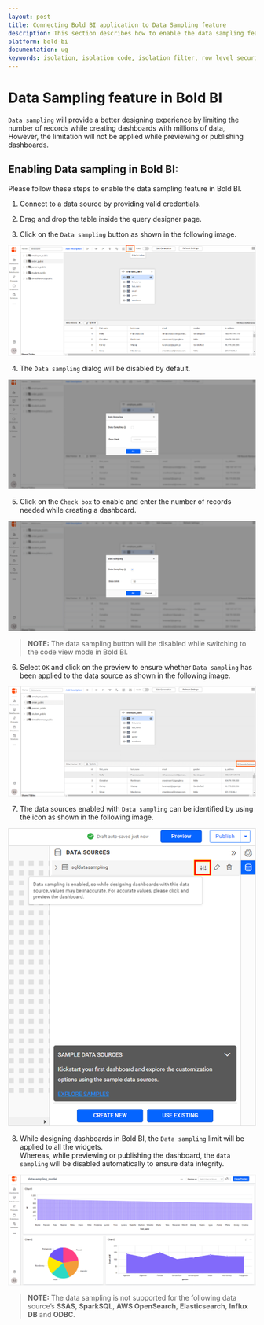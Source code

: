 ```yaml
---
layout: post
title: Connecting Bold BI application to Data Sampling feature
description: This section describes how to enable the data sampling feature for data sources in Bold BI Embedded.
platform: bold-bi
documentation: ug
keywords: isolation, isolation code, isolation filter, row level security, row level
---
```


# Data Sampling feature in Bold BI

`Data sampling` will provide a better designing experience by limiting the number of records while creating dashboards with millions of data, However, the limitation will not be applied while previewing or publishing dashboards.

## Enabling Data sampling in Bold BI:

Please follow these steps to enable the data sampling feature in Bold BI.

1. Connect to a data source by providing valid credentials.

2. Drag and drop the table inside the query designer page.

3. Click on the `Data sampling` button as shown in the following image.

![Data sampling icon](/static/assets/embedded/working-with-datasource/data-sampling/datasamplingicon.png)
 
4. The `Data sampling` dialog will be disabled by default.

![Data sampling enable](/static/assets/embedded/working-with-datasource/data-sampling/enabledatasampling.png)

5. Click on the `Check box` to enable and enter the number of records needed while creating a dashboard.

![Data sampling enable](/static/assets/embedded/working-with-datasource/data-sampling/enableandapplylimit.png)

> **NOTE:** The data sampling button will be disabled while switching to the code view mode in Bold BI.

6. Select `OK` and click on the preview to ensure whether `Data sampling` has been applied to the data source as shown in the following image.

![Data sampling table preview](/static/assets/embedded/working-with-datasource/data-sampling/datasampledtablepreview.png)

7. The data sources enabled with `Data sampling` can be identified by using the icon as shown in the following image.

![Data sampling enabled](/static/assets/embedded/working-with-datasource/data-sampling/datasampleenabledicon.png#width=453px;height=544.9px)

8. While designing dashboards in Bold BI, the `Data sampling` limit will be applied to all the widgets.<br/> Whereas, while previewing or publishing the dashboard, the `data sampling` will be disabled automatically to ensure data integrity.

![Data sample dashboard](/static/assets/embedded/working-with-datasource/data-sampling/datasampledashboard.png)

> **NOTE:** The data sampling is not supported for the following data source’s  **SSAS**, **SparkSQL**, **AWS OpenSearch**, **Elasticsearch**, **Influx DB** and **ODBC**.